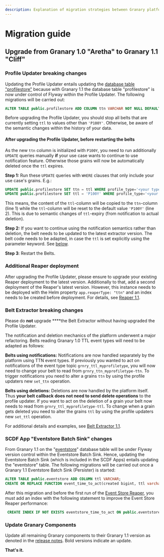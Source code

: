 ```yaml
---
description: Explanation of migration strategies between Granary platform versions.
---
```


# Migration guide

## Upgrade from Granary 1.0 "Aretha" to Granary 1.1 "Cliff"

### Profile Updater breaking changes

Updating the Profile Updater entails updating the [database table "profilestore"](../../developer-reference/dataflow/profile-store/#table-profilestore) because with Granary 1.1 the database table "profilestore" is now under control of Flyway within the Profile Updater. The following migrations will be carried out:

```sql
ALTER TABLE public.profilestore ADD COLUMN ttn VARCHAR NOT NULL DEFAULT 'P100Y';
```

Before upgrading the Profile Updater, you should stop all belts that are currently setting `ttl`  to values other than `'P100Y'`. Otherwise, be aware of the semantic changes within the history of your data.

#### After upgrading the Profile Updater, before restarting the belts

As the new `ttn` column is initialized with `P100Y`, you need to run additionally `UPDATE` queries manually **if** your use case wants to continue to use notification feature. Otherwise those grains will now be automatically deleted once the `ttl` expires.

**Step 1:** Run these `UPDATE` queries with `WHERE` clauses that only include your use case's grains. E.g.:

```sql
UPDATE public.profilestore SET ttn = ttl WHERE profile_type='<your type>' AND origin = '<your origin>';
UPDATE public.profilestore SET ttl = 'P100Y' WHERE profile_type='<your type>' AND origin = '<your origin>';
```

This means, the content of the `ttl`-column will be copied to the `ttn`-column \(line 1\) while the `ttl`-column will be reset to the default value `'P100Y'` \(line 2\). This is due to semantic changes of `ttl`-expiry \(from notification to actual deletion\). 

**Step 2:** If you want to continue using the notification semantics rather than deletion, the belt needs to be updated to the latest extractor version. The belt code needs to be adapted, in case the `ttl` is set explicitly using the parameter keyword. See [below](./#belt-extractor-breaking-changes).

**Step 3**: Restart the Belts.



### Additional Reaper deployment

After upgrading the Profile Updater, please ensure to upgrade your existing Reaper deployment to the latest version. Additionally to that, add a second deployment of the Reaper's latest version. However, this instance needs to be deployed with the Helm property `app.reaperType: "ttn"` and an index needs to be created before deployment. For details, see [Reaper 1.1](reaper-1.1.md). 



### Belt Extractor breaking changes

Please do **not** upgrade ****the Belt Extractor without having upgraded the Profile Updater.

The notification and deletion mechanics of the platform underwent a major refactoring. Belts reading Granary 1.0 TTL event types will need to be adapted as follows:

**Belts using notifications:** Notifications are now handled separately by the platform using TTN event types. If previously you wanted to act on notifications of the event type topic `grnry_ttl_myprofiletype`, you will now need to change your belt to read from `grnry_ttn_myprofiletype-ttn`. To trigger notifications you need to alter a grains `ttn` by using the profile updaters new `set_ttn` operation.

**Belts using deletions:** Deletions are now handled by the platform itself. Thus **your belt callback** **does not need to send delete operations** to the profile updater. If you want to act on the deletion of a grain your belt now needs to read from `grnry_ttl_myprofiletype-ttl`. To change when a grain gets deleted you need to alter the grains `ttl` by using the profile updaters new `set_ttl` operation.

For additional details and examples, see [Belt Extractor 1.1](belt-extractor-1.1.md).



### SCDF App "Eventstore Batch Sink" changes

From Granary 1.1 on the "[eventstore](../../developer-reference/dataflow/event-store/#table-eventstore)" database table will be under Flyway version control within the Eventstore Batch Sink. Hence, updating the Eventstore Batch Sink \(which is included in the SCDF Apps\) entails updating the "eventstore" table. The following migrations will be carried out once a Granary 1.1 Eventstore Batch Sink \(Persister\) is started:

```sql
ALTER TABLE public.eventstore ADD COLUMN ttl VARCHAR;
CREATE OR REPLACE FUNCTION event_time_to_act(created bigint, ttl varchar) RETURNS bigint AS $value$ SELECT created/1000 + cast(extract(epoch from ttl::interval) as bigint); $value$ LANGUAGE SQL IMMUTABLE;
```

After this migration and before the first run of the [Event Store Reaper](../../developer-reference/dataflow/event-store/deletion-of-raw-events.md), you must add an index with the following statement to improve the Event Store Reaper performance:

```sql
 CREATE INDEX IF NOT EXISTS eventstore_time_to_act ON public.eventstore (event_time_to_act(created, ttl));
```

### 

### Update Granary Components

Update all remaining Granary components to their Granary 1.1 version as denoted in the [release notes](../granary-release-notes/). Bold versions indicate an update.

**That's it.**

